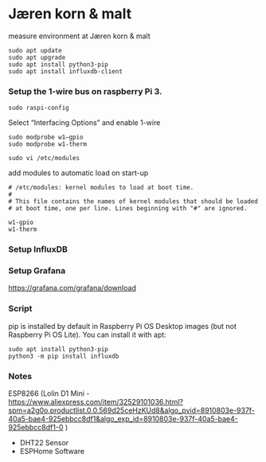# Jæren korn & malt
measure environment at Jæren korn & malt

```
sudo apt update
sudo apt upgrade
sudo apt install python3-pip
sudo apt install influxdb-client

```


### Setup the 1-wire bus on raspberry Pi 3.
```
sudo raspi-config
```
Select “Interfacing Options” and enable 1-wire

```
sudo modprobe w1–gpio
sudo modprobe w1-therm
```
```
sudo vi /etc/modules
```
add modules to automatic load on start-up
```
# /etc/modules: kernel modules to load at boot time.
#
# This file contains the names of kernel modules that should be loaded
# at boot time, one per line. Lines beginning with "#" are ignored.

w1-gpio
w1-therm
```


### Setup InfluxDB



### Setup Grafana

https://grafana.com/grafana/download


### Script

pip is installed by default in Raspberry Pi OS Desktop images (but not Raspberry Pi OS Lite). You can install it with apt:

```
sudo apt install python3-pip
python3 -m pip install influxdb

```

### Notes

ESP8266 (Lolin D1 Mini - https://www.aliexpress.com/item/32529101036.html?spm=a2g0o.productlist.0.0.569d25ceHzKUd8&algo_pvid=8910803e-937f-40a5-bae4-925ebbcc8df1&algo_exp_id=8910803e-937f-40a5-bae4-925ebbcc8df1-0 )

* DHT22 Sensor
* ESPHome Software
